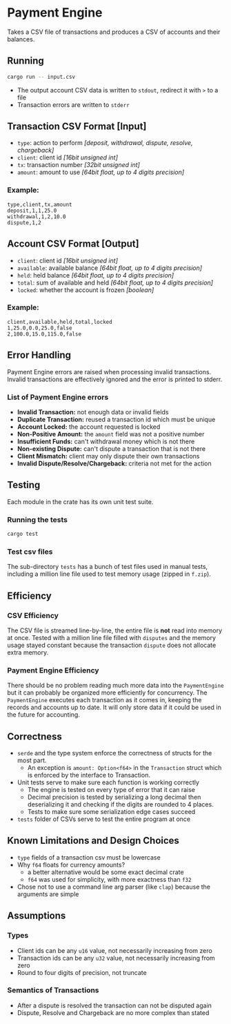 # Payment Engine
Takes a CSV file of transactions and produces a CSV of accounts and their balances.
## Running
```sh
cargo run -- input.csv
```
- The output account CSV data is written to `stdout`, redirect it with `>` to a file
- Transaction errors are written to `stderr`
## Transaction CSV Format [Input]
- `type`: action to perform *[deposit, withdrawal, dispute, resolve, chargeback]*
- `client`: client id *[16bit unsigned int]*
- `tx`: transaction number *[32bit unsigned int]*
- `amount`: amount to use *[64bit float, up to 4 digits precision]*
### Example:
```
type,client,tx,amount
deposit,1,1,25.0
withdrawal,1,2,10.0
dispute,1,2
```
## Account CSV Format [Output]
- `client`: client id *[16bit unsigned int]*
- `available`: available balance *[64bit float, up to 4 digits precision]*
- `held`: held balance *[64bit float, up to 4 digits precision]*
- `total`: sum of available and held *[64bit float, up to 4 digits precision]*
- `locked`: whether the account is frozen *[boolean]*
### Example:
```
client,available,held,total,locked
1,25.0,0.0,25.0,false
2,100.0,15.0,115.0,false
```
## Error Handling
Payment Engine errors are raised when processing invalid transactions. Invalid transactions are effectively ignored and the error is printed to stderr.
### List of Payment Engine errors
- **Invalid Transaction:** not enough data or invalid fields
- **Duplicate Transaction:** reused a transaction id which must be unique
- **Account Locked:** the account requested is locked
- **Non-Positive Amount:** the `amount` field was not a positive number
- **Insufficient Funds:** can't withdrawal money which is not there
- **Non-existing Dispute:** can't dispute a transaction that is not there
- **Client Mismatch:** client may only dispute their own transactions
- **Invalid Dispute/Resolve/Chargeback:** criteria not met for the action
## Testing
Each module in the crate has its own unit test suite.
### Running the tests
```sh
cargo test
```
### Test csv files
The sub-directory `tests` has a bunch of test files used in manual tests, including a million line file used to test memory usage (zipped in `f.zip`).
## Efficiency
### CSV Efficiency
The CSV file is streamed line-by-line, the entire file is **not** read into memory at once. Tested with a million line file filled with `disputes` and the memory usage stayed constant because the transaction `dispute` does not allocate extra memory.
### Payment Engine Efficiency
There should be no problem reading much more data into the `PaymentEngine` but it can probably be organized more efficiently for concurrency.
The `PaymentEngine` executes each transaction as it comes in, keeping the records and accounts up to date. It will only store data if it could be used in the future for accounting.
## Correctness
- `serde` and the type system enforce the correctness of structs for the most part.
  - An exception is `amount: Option<f64>` in the `Transaction` struct which is enforced by the interface to Transaction.
- Unit tests serve to make sure each function is working correctly
  - The engine is tested on every type of error that it can raise
  - Decimal precision is tested by serializing a long decimal then deserializing it and checking if the digits are rounded to 4 places.
  - Tests to make sure some serialization edge cases succeed
- `tests` folder of CSVs serve to test the entire program at once
## Known Limitations and Design Choices
- `type` fields of a transaction csv must be lowercase
- Why `f64` floats for currency amounts?
  - a better alternative would be some exact decimal crate
  - `f64` was used for simplicity, with more exactness than `f32`
- Chose not to use a command line arg parser (like `clap`) because the arguments are simple
## Assumptions
### Types
- Client ids can be any `u16` value, not necessarily increasing from zero
- Transaction ids can be any `u32` value, not necessarily increasing from zero
- Round to four digits of precision, not truncate
### Semantics of Transactions
- After a dispute is resolved the transaction can not be disputed again
- Dispute, Resolve and Chargeback are no more complex than stated